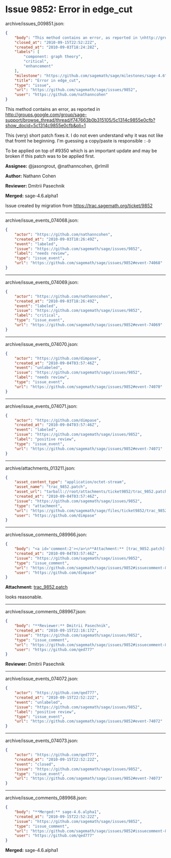 # Issue 9852: Error in edge_cut

archive/issues_009851.json:
```json
{
    "body": "This method contains an error, as reported in \nhttp://groups.google.com/group/sage-support/browse_thread/thread/f747663b0b315105/5c1314c9855e0cfb?show_docid=5c1314c9855e0cfb&pli=1\n\nThis (very) short patch fixes it. I do not even understand why it was not like that fromt he beginning. I'm guessing a copy/paste is responsible `:-D`\n\nTo be applied on top of #9350 which is an important update and may be broken if this patch was to be applied first.\n\n**Assignee:** @jasongrout, @nathanncohen, @rlmill\n\n**Author:** Nathann Cohen\n\n**Reviewer:** Dmitrii Pasechnik\n\n**Merged:** sage-4.6.alpha1\n\nIssue created by migration from https://trac.sagemath.org/ticket/9852\n\n",
    "closed_at": "2010-09-15T22:52:22Z",
    "created_at": "2010-09-03T18:24:28Z",
    "labels": [
        "component: graph theory",
        "critical",
        "enhancement"
    ],
    "milestone": "https://github.com/sagemath/sage/milestones/sage-4.6",
    "title": "Error in edge_cut",
    "type": "issue",
    "url": "https://github.com/sagemath/sage/issues/9852",
    "user": "https://github.com/nathanncohen"
}
```
This method contains an error, as reported in 
http://groups.google.com/group/sage-support/browse_thread/thread/f747663b0b315105/5c1314c9855e0cfb?show_docid=5c1314c9855e0cfb&pli=1

This (very) short patch fixes it. I do not even understand why it was not like that fromt he beginning. I'm guessing a copy/paste is responsible `:-D`

To be applied on top of #9350 which is an important update and may be broken if this patch was to be applied first.

**Assignee:** @jasongrout, @nathanncohen, @rlmill

**Author:** Nathann Cohen

**Reviewer:** Dmitrii Pasechnik

**Merged:** sage-4.6.alpha1

Issue created by migration from https://trac.sagemath.org/ticket/9852





---

archive/issue_events_074068.json:
```json
{
    "actor": "https://github.com/nathanncohen",
    "created_at": "2010-09-03T18:26:49Z",
    "event": "labeled",
    "issue": "https://github.com/sagemath/sage/issues/9852",
    "label": "needs review",
    "type": "issue_event",
    "url": "https://github.com/sagemath/sage/issues/9852#event-74068"
}
```



---

archive/issue_events_074069.json:
```json
{
    "actor": "https://github.com/nathanncohen",
    "created_at": "2010-09-03T18:26:49Z",
    "event": "labeled",
    "issue": "https://github.com/sagemath/sage/issues/9852",
    "label": "critical",
    "type": "issue_event",
    "url": "https://github.com/sagemath/sage/issues/9852#event-74069"
}
```



---

archive/issue_events_074070.json:
```json
{
    "actor": "https://github.com/dimpase",
    "created_at": "2010-09-04T03:57:46Z",
    "event": "unlabeled",
    "issue": "https://github.com/sagemath/sage/issues/9852",
    "label": "needs review",
    "type": "issue_event",
    "url": "https://github.com/sagemath/sage/issues/9852#event-74070"
}
```



---

archive/issue_events_074071.json:
```json
{
    "actor": "https://github.com/dimpase",
    "created_at": "2010-09-04T03:57:46Z",
    "event": "labeled",
    "issue": "https://github.com/sagemath/sage/issues/9852",
    "label": "positive review",
    "type": "issue_event",
    "url": "https://github.com/sagemath/sage/issues/9852#event-74071"
}
```



---

archive/attachments_013211.json:
```json
{
    "asset_content_type": "application/octet-stream",
    "asset_name": "trac_9852.patch",
    "asset_url": "tarball://root/attachments/ticket9852/trac_9852.patch",
    "created_at": "2010-09-04T03:57:46Z",
    "issue": "https://github.com/sagemath/sage/issues/9852",
    "type": "attachment",
    "url": "https://github.com/sagemath/sage/files/ticket9852/trac_9852.patch",
    "user": "https://github.com/dimpase"
}
```



---

archive/issue_comments_089966.json:
```json
{
    "body": "<a id='comment:2'></a>\n**Attachment:** [trac_9852.patch](https://github.com/sagemath/sage/files/ticket9852/trac_9852.patch)\n\nlooks reasonable.",
    "created_at": "2010-09-04T03:57:46Z",
    "issue": "https://github.com/sagemath/sage/issues/9852",
    "type": "issue_comment",
    "url": "https://github.com/sagemath/sage/issues/9852#issuecomment-89966",
    "user": "https://github.com/dimpase"
}
```

<a id='comment:2'></a>
**Attachment:** [trac_9852.patch](https://github.com/sagemath/sage/files/ticket9852/trac_9852.patch)

looks reasonable.



---

archive/issue_comments_089967.json:
```json
{
    "body": "**Reviewer:** Dmitrii Pasechnik",
    "created_at": "2010-09-15T22:16:17Z",
    "issue": "https://github.com/sagemath/sage/issues/9852",
    "type": "issue_comment",
    "url": "https://github.com/sagemath/sage/issues/9852#issuecomment-89967",
    "user": "https://github.com/qed777"
}
```

**Reviewer:** Dmitrii Pasechnik



---

archive/issue_events_074072.json:
```json
{
    "actor": "https://github.com/qed777",
    "created_at": "2010-09-15T22:52:22Z",
    "event": "unlabeled",
    "issue": "https://github.com/sagemath/sage/issues/9852",
    "label": "positive review",
    "type": "issue_event",
    "url": "https://github.com/sagemath/sage/issues/9852#event-74072"
}
```



---

archive/issue_events_074073.json:
```json
{
    "actor": "https://github.com/qed777",
    "created_at": "2010-09-15T22:52:22Z",
    "event": "closed",
    "issue": "https://github.com/sagemath/sage/issues/9852",
    "type": "issue_event",
    "url": "https://github.com/sagemath/sage/issues/9852#event-74073"
}
```



---

archive/issue_comments_089968.json:
```json
{
    "body": "**Merged:** sage-4.6.alpha1",
    "created_at": "2010-09-15T22:52:22Z",
    "issue": "https://github.com/sagemath/sage/issues/9852",
    "type": "issue_comment",
    "url": "https://github.com/sagemath/sage/issues/9852#issuecomment-89968",
    "user": "https://github.com/qed777"
}
```

**Merged:** sage-4.6.alpha1
